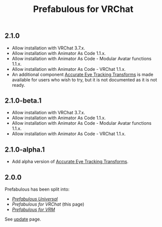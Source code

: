 ﻿---
title: Prefabulous for VRChat
---

## 2.1.0

- Allow installation with VRChat 3.7.x.
- Allow installation with Animator As Code 1.1.x.
- Allow installation with Animator As Code - Modular Avatar functions 1.1.x.
- Allow installation with Animator As Code - VRChat 1.1.x.
- An additional component [Accurate Eye Tracking Transforms](/docs/products/prefabulous/vrchat/accurate-eye-tracking-transforms) is made available
  for users who wish to try, but it is not documented as it is not ready.

## 2.1.0-beta.1

- Allow installation with VRChat 3.7.x.
- Allow installation with Animator As Code 1.1.x.
- Allow installation with Animator As Code - Modular Avatar functions 1.1.x.
- Allow installation with Animator As Code - VRChat 1.1.x.

## 2.1.0-alpha.1

- Add alpha version of [Accurate Eye Tracking Transforms](/docs/products/prefabulous/vrchat/accurate-eye-tracking-transforms).

## 2.0.0

Prefabulous has been split into:
- *[Prefabulous Universal](./prefabulous)*
- *Prefabulous for VRChat* (this page)
- *[Prefabulous for VRM](./prefabulous-for-vrm)*

See [update](/updates/2024/06/13/p0) page.
